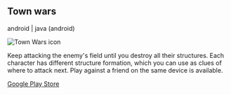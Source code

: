 ## Town wars

android | java (android)

<img id="icon" src="../images/icon_town-wars.png" alt="Town Wars icon"/>

Keep attacking the enemy's field until you destroy all their structures.
Each character has different structure formation, which you can use as clues of where to attack next.
Play against a friend on the same device is available.

<a class="button" href="https://play.google.com/store/apps/details?id=com.darkdimension.town_wars">Google Play Store</a>

